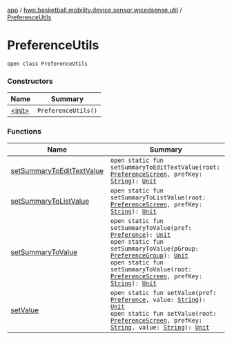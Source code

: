 [app](../../index.md) / [hwp.basketball.mobility.device.sensor.wicedsense.util](../index.md) / [PreferenceUtils](.)

# PreferenceUtils

`open class PreferenceUtils`

### Constructors

| Name | Summary |
|---|---|
| [&lt;init&gt;](-init-.md) | `PreferenceUtils()` |

### Functions

| Name | Summary |
|---|---|
| [setSummaryToEditTextValue](set-summary-to-edit-text-value.md) | `open static fun setSummaryToEditTextValue(root: `[`PreferenceScreen`](https://developer.android.com/reference/android/preference/PreferenceScreen.html)`, prefKey: `[`String`](https://kotlinlang.org/api/latest/jvm/stdlib/kotlin/-string/index.html)`): `[`Unit`](https://kotlinlang.org/api/latest/jvm/stdlib/kotlin/-unit/index.html) |
| [setSummaryToListValue](set-summary-to-list-value.md) | `open static fun setSummaryToListValue(root: `[`PreferenceScreen`](https://developer.android.com/reference/android/preference/PreferenceScreen.html)`, prefKey: `[`String`](https://kotlinlang.org/api/latest/jvm/stdlib/kotlin/-string/index.html)`): `[`Unit`](https://kotlinlang.org/api/latest/jvm/stdlib/kotlin/-unit/index.html) |
| [setSummaryToValue](set-summary-to-value.md) | `open static fun setSummaryToValue(pref: `[`Preference`](https://developer.android.com/reference/android/preference/Preference.html)`): `[`Unit`](https://kotlinlang.org/api/latest/jvm/stdlib/kotlin/-unit/index.html)<br>`open static fun setSummaryToValue(pGroup: `[`PreferenceGroup`](https://developer.android.com/reference/android/preference/PreferenceGroup.html)`): `[`Unit`](https://kotlinlang.org/api/latest/jvm/stdlib/kotlin/-unit/index.html)<br>`open static fun setSummaryToValue(root: `[`PreferenceScreen`](https://developer.android.com/reference/android/preference/PreferenceScreen.html)`, prefKey: `[`String`](https://kotlinlang.org/api/latest/jvm/stdlib/kotlin/-string/index.html)`): `[`Unit`](https://kotlinlang.org/api/latest/jvm/stdlib/kotlin/-unit/index.html) |
| [setValue](set-value.md) | `open static fun setValue(pref: `[`Preference`](https://developer.android.com/reference/android/preference/Preference.html)`, value: `[`String`](https://kotlinlang.org/api/latest/jvm/stdlib/kotlin/-string/index.html)`): `[`Unit`](https://kotlinlang.org/api/latest/jvm/stdlib/kotlin/-unit/index.html)<br>`open static fun setValue(root: `[`PreferenceScreen`](https://developer.android.com/reference/android/preference/PreferenceScreen.html)`, prefKey: `[`String`](https://kotlinlang.org/api/latest/jvm/stdlib/kotlin/-string/index.html)`, value: `[`String`](https://kotlinlang.org/api/latest/jvm/stdlib/kotlin/-string/index.html)`): `[`Unit`](https://kotlinlang.org/api/latest/jvm/stdlib/kotlin/-unit/index.html) |
